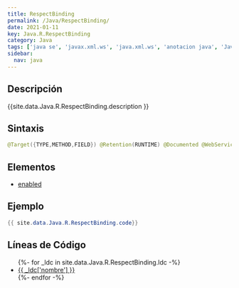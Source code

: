 ```yaml
---
title: RespectBinding
permalink: /Java/RespectBinding/
date: 2021-01-11
key: Java.R.RespectBinding
category: Java
tags: ['java se', 'javax.xml.ws', 'java.xml.ws', 'anotacion java', 'Java 1.6', 'JAX-WS 2.1']
sidebar: 
  nav: java
---
```


## Descripción
{{site.data.Java.R.RespectBinding.description }}

## Sintaxis
~~~java
@Target({TYPE,METHOD,FIELD}) @Retention(RUNTIME) @Documented @WebServiceFeatureAnnotation(id="javax.xml.ws.RespectBindingFeature", bean=RespectBindingFeature.class) public @interface RespectBinding
~~~

## Elementos
* [enabled](/Java/RespectBinding/enabled)

## Ejemplo
~~~java
{{ site.data.Java.R.RespectBinding.code}}
~~~

## Líneas de Código
<ul>
{%- for _ldc in site.data.Java.R.RespectBinding.ldc -%}
   <li>
       <a href="{{_ldc['url'] }}">{{ _ldc['nombre'] }}</a>
   </li>
{%- endfor -%}
</ul>
